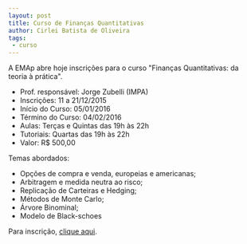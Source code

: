 ```yaml
---
layout: post
title: Curso de Finanças Quantitativas
author: Cirlei Batista de Oliveira
tags:
 - curso
---
```


A EMAp abre hoje inscrições para o curso "Finanças Quantitativas: da
teoria à prática".

- Prof. responsável: Jorge Zubelli (IMPA)
- Inscrições: 11 a 21/12/2015
- Início do Curso: 05/01/2016
- Término do Curso: 04/02/2016
- Aulas: Terças e Quintas das 19h às 22h
- Tutoriais: Quartas das 19h às 22h
- Valor: R$ 500,00

Temas abordados:

- Opções de compra e venda, europeias e americanas;
- Arbitragem e medida neutra ao risco;
- Replicação de Carteiras e Hedging;
- Métodos de Monte Carlo;
- Árvore Binominal;
- Modelo de Black-schoes

Para inscrição, [clique aqui](http://fgv159.fgv.br/pls/DCCACR/wcc7000$.prcinicial?P_PRSE_CD=CVMFQ&p_empresa=EMAP).
	 
